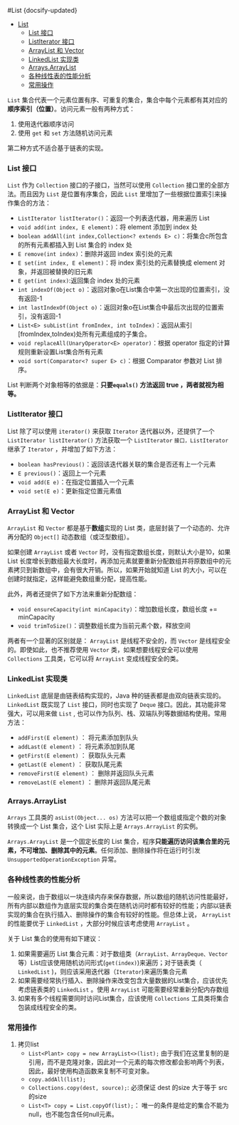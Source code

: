 #List
{docsify-updated}

- [List](#list)
	- [List 接口](#list-接口)
	- [ListIterator 接口](#listiterator-接口)
	- [ArrayList 和 Vector](#arraylist-和-vector)
	- [LinkedList 实现类](#linkedlist-实现类)
	- [Arrays.ArrayList](#arraysarraylist)
	- [各种线性表的性能分析](#各种线性表的性能分析)
	- [常用操作](#常用操作)


`List` 集合代表一个元素位置有序、可重复的集合，集合中每个元素都有其对应的**顺序索引（位置）**。访问元素一般有两种方式：
1. 使用迭代器顺序访问
2. 使用 `get` 和 `set` 方法随机访问元素

第二种方式不适合基于链表的实现。

### List 接口
`List` 作为 `Collection` 接口的子接口，当然可以使用 `Collection` 接口里的全部方法。而且因为 `List` 是位置有序集合，因此 `List` 里增加了一些根据位置索引来操作集合的方法：
+ `ListIterator listIterator()`：返回一个列表迭代器，用来遍历 List
+ `void add(int index, E element)`：将 element 添加到 index 处
+ `boolean addAll(int index,Collection<? extends E> c)`：将集合c所包含的所有元素都插入到 List 集合的 index 处
+ `E remove(int index)`：删除并返回 index 索引处的元素
+ `E set(int index, E element)`：将 index 索引处的元素替换成 element 对象，并返回被替换的旧元素
+ `E get(int index)`:返回集合 index 处的元素
+ `int indexOf(Object o)`：返回对象o在List集合中第一次出现的位置索引，没有返回-1
+ `int lastIndexOf(Object o)`：返回对象o在List集合中最后次出现的位置索引，没有返回-1
+ `List<E> subList(int fromIndex, int toIndex)`：返回从索引 [fromIndex,toIndex)处所有元素组成的子集合。
+ `void replaceAll(UnaryOperator<E> operator)`：根据 operator 指定的计算规则重新设置List集合所有元素
+ `void sort(Comparator<? super E> c)`：根据 Comparator 参数对 List 排序。

List 判断两个对象相等的依据是：**只要`equals()` 方法返回 true ，两者就视为相等。**

### ListIterator 接口
List 除了可以使用 `iterator()` 来获取 `Iterator` 迭代器以外，还提供了一个 `ListIterator listIterator()` 方法获取一个 `ListIterator` `接口，ListIterator` 继承了 `Iterator` ，并增加了如下方法：
+ `boolean hasPrevious()`：返回该迭代器关联的集合是否还有上一个元素
+ `E previous()`：返回上一个元素
+ `void add(E e)`：在指定位置插入一个元素
+ `void set(E e)`：更新指定位置元素值

### ArrayList 和 Vector
`ArrayList` 和 `Vector` 都是基于**数组**实现的 List 类，底层封装了一个动态的、允许再分配的 `Object[]` 动态数组（或泛型数组）。

如果创建 `ArrayList` 或者 `Vector` 时，没有指定数组长度，则默认大小是10，如果 List 长度增长到数组最大长度时，再添加元素就要重新分配数组并将原数组中的元素拷贝到新数组中，会有很大开销。所以，如果开始就知道 List 的大小，可以在创建时就指定，这样能避免数组重分配，提高性能。

此外，两者还提供了如下方法来重新分配数组：
+ `void ensureCapacity(int minCapacity)`：增加数组长度，数组长度 += minCapacity
+ `void trimToSize()`：调整数组长度为当前元素个数，释放空间

两者有一个显著的区别就是： `ArrayList` 是线程不安全的，而 `Vector` 是线程安全的。即使如此，也不推荐使用 `Vector` 类，如果想要线程安全可以使用 `Collections` 工具类，它可以将 `ArrayList` 变成线程安全的类。

### LinkedList 实现类
`LinkedList` 底层是由链表结构实现的，Java 种的链表都是由双向链表实现的。
`LinkedList` 既实现了 `List` 接口，同时也实现了 `Deque` 接口。因此，其功能非常强大，可以用来做 `List` , 也可以作为队列、栈、双端队列等数据结构使用。常用方法：
+ `addFirst(E element)` ： 将元素添加到队头
+ `addLast(E element)` ： 将元素添加到队尾
+ `getFirst(E element)` ： 获取队头元素
+ `getLast(E element)` ： 获取队尾元素
+ `removeFirst(E element)` ： 删除并返回队头元素
+ `removeLast(E element)` ： 删除并返回队尾元素


### Arrays.ArrayList
`Arrays` 工具类的 `asList(Object... os)` 方法可以把一个数组或指定个数的对象转换成一个 List 集合，这个 List 实际上是 `Arrays.ArrayList` 的实例。

`Arrays.ArrayList` 是一个固定长度的 List 集合，程序**只能遍历访问该集合里的元素，不可增加、删除其中的元素**。任何添加、删除操作将在运行时引发`UnsupportedOperationException` 异常。


### 各种线性表的性能分析
一般来说，由于数组以一块连续内存来保存数据，所以数组的随机访问性能最好，所有内部以数组作为底层实现的集合类在随机访问时都有较好的性能；内部以链表实现的集合在执行插入、删除操作的集合有较好的性能。但总体上说， `ArrayList` 的性能要优于 `LinkedList` ，大部分时候应该考虑使用 `ArrayList` 。

关于 List 集合的使用有如下建议：
1. 如果需要遍历 List 集合元素：对于数组类（`ArrayList、ArrayDeque、Vector`等）List应该使用随机访问形式(`get(index)`)来遍历；对于链表类（ `LinkedList` )，则应该采用迭代器（`Iterator`)来遍历集合元素
2. 如果需要经常执行插入、删除操作来改变包含大量数据的List集合，应该优先考虑链表类的 `LinkedList` 。使用 `ArrayList` 可能需要经常重新分配内存数组
3. 如果有多个线程需要同时访问List集合，应该使用 `Collections` 工具类将集合包装成线程安全的类。

### 常用操作
1. 拷贝list
   + `List<Plant> copy = new ArrayList<>(list);` 由于我们在这里复制的是引用，而不是克隆对象，因此对一个元素的每次修改都会影响两个列表，因此，最好使用构造函数来复制不可变对象。
   + `copy.addAll(list);`
   + `Collections.copy(dest, source);`: 必须保证 dest 的size 大于等于 src 的size
   + `List<T> copy = List.copyOf(list);`： 唯一的条件是给定的集合不能为null，也不能包含任何null元素。
